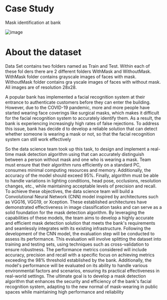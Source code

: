 # Case Study
Mask identification at bank


![image](https://github.com/NijanthanK/Mask-Classification-Using-Neural-Networks/assets/154366232/3dff2a7b-ee12-456e-af66-efec5fc46950)

# About the dataset
Data Set contains two folders named as Train and Test. Within each of these fol
ders there are 2 different folders WithMask and WithoutMask. WithMask folder 
contains grayscale images of faces with mask. WithoutMask folder contains gra
yscale images of faces with without mask. All images are of resolution 28x28.


A popular bank has implemented a facial recognition system at their entrance to 
authenticate customers before they can enter the building. However, due to the 
COVID-19 pandemic, more and more people have started wearing face 
coverings like surgical masks, which makes it difficult for the facial recognition 
system to accurately identify them. As a result, the bank is experiencing 
increasingly high rates of false rejections. To address this issue, bank has decide
d to develop a reliable solution that can detect whether someone is wearing a
mask or not, so that the facial recognition system can still work effectively


So the data science team took up this task, to design and implement a real-time 
mask detection algorithm using that can accurately distinguish between a person 
without mask and one who is wearing a mask. Team must ensure that their
algorithm runs efficiently on a standard PC, consumes minimal computing 
resources and memory. Additionally, the accuracy of the model should exceed 
95%. Finally, algorithm must be able to handle variations in lighting conditions, 
head pose, occlusions, resolution changes, etc., while maintaining acceptable 
levels of precision and recall.
To achieve these objectives, the data science team will build a Convolutional 
Neural Network (CNN) model inspired by architectures such as VGG16, 
VGG19, or Xception. These established architectures have demonstrated 
effectiveness in image classification tasks and can serve as a solid foundation 
for the mask detection algorithm. By leveraging the capabilities of these 
models, the team aims to develop a highly accurate and efficient mask detection 
solution that meets the bank's requirements and seamlessly integrates with its 
existing infrastructure.
Following the development of the CNN model, the evaluation step will be 
conducted to assess its performance. This evaluation will involve splitting the 
dataset into training and testing sets, using techniques such as cross-validation 
to ensure robustness. The performance metrics considered will include 
accuracy, precision and recall with a specific focus on achieving metrics 
exceeding the 98% threshold established by the bank. Additionally, the model's 
performance will be evaluated on its ability to handle various environmental 
factors and scenarios, ensuring its practical effectiveness in real-world settings.
The ultimate goal is to develop a mask detection algorithm that enhances the 
security and efficiency of the bank's facial recognition system, adapting to the 
new normal of mask-wearing in public spaces while maintaining high 
performance and reliability
